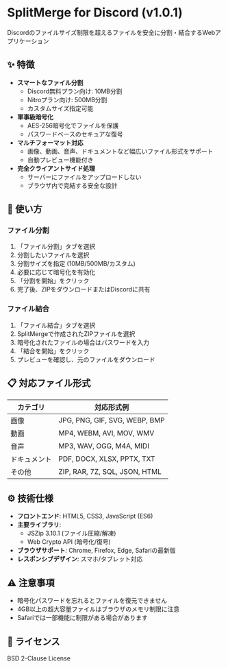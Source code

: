# SplitMerge for Discord (v1.0.1)

Discordのファイルサイズ制限を超えるファイルを安全に分割・結合するWebアプリケーション
## ✨ 特徴

- **スマートなファイル分割**
  - Discord無料プラン向け: 10MB分割
  - Nitroプラン向け: 500MB分割
  - カスタムサイズ指定可能
- **軍事級暗号化**
  - AES-256暗号化でファイルを保護
  - パスワードベースのセキュアな復号
- **マルチフォーマット対応**
  - 画像、動画、音声、ドキュメントなど幅広いファイル形式をサポート
  - 自動プレビュー機能付き
- **完全クライアントサイド処理**
  - サーバーにファイルをアップロードしない
  - ブラウザ内で完結する安全な設計

## 🚀 使い方

### ファイル分割
1. 「ファイル分割」タブを選択
2. 分割したいファイルを選択
3. 分割サイズを指定 (10MB/500MB/カスタム)
4. 必要に応じて暗号化を有効化
5. 「分割を開始」をクリック
6. 完了後、ZIPをダウンロードまたはDiscordに共有

### ファイル結合
1. 「ファイル結合」タブを選択
2. SplitMergeで作成されたZIPファイルを選択
3. 暗号化されたファイルの場合はパスワードを入力
4. 「結合を開始」をクリック
5. プレビューを確認し、元のファイルをダウンロード

## 📋 対応ファイル形式
| カテゴリ       | 対応形式例                          |
|----------------|-----------------------------------|
| 画像          | JPG, PNG, GIF, SVG, WEBP, BMP    |
| 動画          | MP4, WEBM, AVI, MOV, WMV         |
| 音声          | MP3, WAV, OGG, M4A, MIDI         |
| ドキュメント   | PDF, DOCX, XLSX, PPTX, TXT       |
| その他        | ZIP, RAR, 7Z, SQL, JSON, HTML    |

## ⚙ 技術仕様
- **フロントエンド**: HTML5, CSS3, JavaScript (ES6)
- **主要ライブラリ**: 
  - JSZip 3.10.1 (ファイル圧縮/解凍)
  - Web Crypto API (暗号化/復号)
- **ブラウザサポート**: Chrome, Firefox, Edge, Safariの最新版
- **レスポンシブデザイン**: スマホ/タブレット対応

## ⚠ 注意事項
- 暗号化パスワードを忘れるとファイルを復元できません
- 4GB以上の超大容量ファイルはブラウザのメモリ制限に注意
- Safariでは一部機能に制限がある場合があります

## 📜 ライセンス
BSD 2-Clause License
